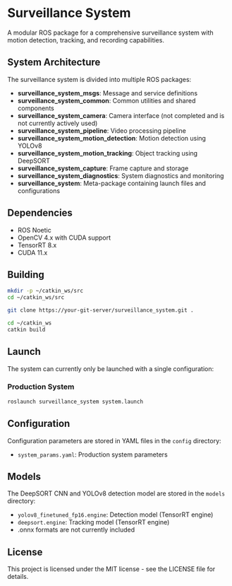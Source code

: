 # Surveillance System

A modular ROS package for a comprehensive surveillance system with motion detection, tracking, and recording capabilities.

## System Architecture

The surveillance system is divided into multiple ROS packages:

- **surveillance_system_msgs**: Message and service definitions
- **surveillance_system_common**: Common utilities and shared components
- **surveillance_system_camera**: Camera interface (not completed and is not currently actively used)
- **surveillance_system_pipeline**: Video processing pipeline
- **surveillance_system_motion_detection**: Motion detection using YOLOv8
- **surveillance_system_motion_tracking**: Object tracking using DeepSORT
- **surveillance_system_capture**: Frame capture and storage
- **surveillance_system_diagnostics**: System diagnostics and monitoring
- **surveillance_system**: Meta-package containing launch files and configurations

## Dependencies

- ROS Noetic
- OpenCV 4.x with CUDA support
- TensorRT 8.x
- CUDA 11.x

## Building

```bash
mkdir -p ~/catkin_ws/src
cd ~/catkin_ws/src

git clone https://your-git-server/surveillance_system.git .

cd ~/catkin_ws
catkin build
```

## Launch

The system can currently only be launched with a single configuration:

### Production System

```bash
roslaunch surveillance_system system.launch
```

## Configuration

Configuration parameters are stored in YAML files in the `config` directory:

- `system_params.yaml`: Production system parameters

## Models

The DeepSORT CNN and YOLOv8 detection model are stored in the `models` directory:

- `yolov8_finetuned_fp16.engine`: Detection model (TensorRT engine)
- `deepsort.engine`: Tracking model (TensorRT engine)
- .onnx formats are not currently included


## License

This project is licensed under the MIT license - see the LICENSE file for details.